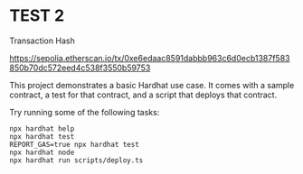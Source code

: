 # TEST 2
Transaction Hash

https://sepolia.etherscan.io/tx/0xe6edaac8591dabbb963c6d0ecb1387f583850b70dc572eed4c538f3550b59753

This project demonstrates a basic Hardhat use case. It comes with a sample contract, a test for that contract, and a script that deploys that contract.

Try running some of the following tasks:

```shell
npx hardhat help
npx hardhat test
REPORT_GAS=true npx hardhat test
npx hardhat node
npx hardhat run scripts/deploy.ts
```
